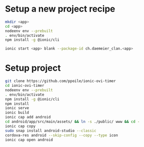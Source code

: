 Setup a new project recipe
==========================

```sh
mkdir <app>
cd <app>
nodeenv env --prebuilt
. env/bin/activate
npm install -g @ionic/cli

ionic start <app> blank --package-id ch.daemeier_clan.<app>
```


Setup project
=============

```sh
git clone https://github.com/ppoile/ionic-ovi-timer
cd ionic-ovi-timer
nodeenv env --prebuilt
. env/bin/activate
npm install -g @ionic/cli
npm install
ionic serve
ionic build
ionic cap add android
cd android/app/src/main/assets/ && ln -s ./public/ www && cd -
ionic cap copy
sudo snap install android-studio --classic
cordova-res android --skip-config --copy --type icon
ionic cap open android
```
